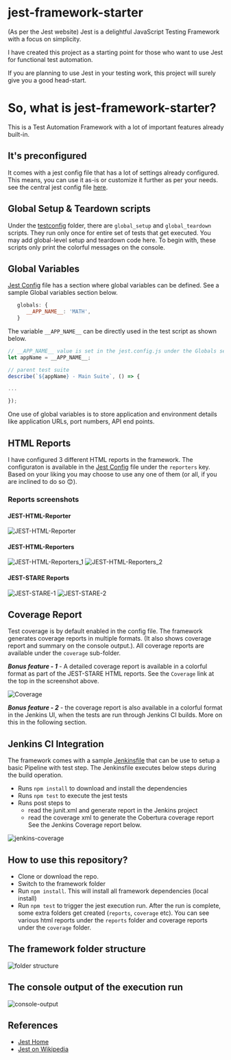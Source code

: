 # jest-framework-starter
(As per the Jest website) Jest is a delightful JavaScript Testing Framework with a focus on simplicity.

I have created this project as a starting point for those who want to use Jest for functional test automation. 

If you are planning to use Jest in your testing work, this project will surely give you a good head-start.

# So, what is jest-framework-starter?
This is a Test Automation Framework with a lot of important features already built-in.
## It's preconfigured
It comes with a jest config file that has a lot of settings already configured. This means, you can use it as-is or  customize it further as per your needs. see the central jest config file [here](jest.config.js).

## Global Setup & Teardown scripts
Under the [testconfig](testconfig) folder, there are `global_setup` and `global_teardown` scripts. They run only once for entire set of tests that get executed. You may add global-level setup and teardown code here. To begin with, these scripts only print the colorful messages on the console.

## Global Variables
[Jest Config](jest.config.js) file has a section where global variables can be defined. See a sample Global variables section below.
```javascript
   globals: {
      __APP_NAME__: 'MATH',
   }
```
The variable `__APP_NAME__` can be directly used in the test script as shown below.

```javascript
// __APP_NAME__ value is set in the jest.config.js under the Globals section
let appName = __APP_NAME__;

// parent test suite
describe(`${appName} - Main Suite`, () => { 

...

});
```
One use of global variables is to store application and environment details like application URLs, port numbers, API end points.

## HTML Reports
I have configured 3 different HTML reports in the framework. The configuraton is available in the [Jest Config](https://github.com/dineshvelhal/jest-framework-starter/blob/master/jest.config.js) file under the `reporters` key. Based on your liking you may choose to use any one of them (or all, if you are inclined to do so 😊).
### Reports screenshots
#### JEST-HTML-Reporter

![JEST-HTML-Reporter](JEST-HTML-Reporter.png)

#### JEST-HTML-Reporters

![JEST-HTML-Reporters_1](JEST-HTML-Reporters_1.png)
![JEST-HTML-Reporters_2](JEST-HTML-Reporters_2.png)

#### JEST-STARE Reports

![JEST-STARE-1](JEST-STARE-1.png)
![JEST-STARE-2](JEST-STARE-2.png)

## Coverage Report
Test coverage is by default enabled in the config file. The framework generates coverage reports in multiple formats. (It also shows coverage report and summary on the console output.). All coverage reports are available under the `coverage` sub-folder. 

_**Bonus feature - 1**_ - A detailed coverage report is available in a colorful format as part of the JEST-STARE HTML reports. See the `Coverage` link at the top in the screenshot above.

![Coverage](Coverage.png)

_**Bonus feature - 2**_ - the coverage report is also available in a colorful format in the Jenkins UI, when the tests are run through Jenkins CI builds. More on this in the following section.

## Jenkins CI Integration
The framework comes with a sample [Jenkinsfile](Jenkinsfile) that can be use to setup a basic Pipeline with test step. The Jenkinsfile executes below steps during the build operation.
- Runs `npm install` to download and install the dependencies
- Runs `npm test` to execute the jest tests
- Runs post steps to
   - read the junit.xml and generate report in the Jenkins project
   - read the coverage xml to generate the Cobertura coverage report
See the Jenkins Coverage report below.

![jenkins-coverage](jenkins-coverage.png)

## How to use this repository?

- Clone or download the repo.
- Switch to the framework folder
- Run `npm install`. This will install all framework dependencies (local install)
- Run `npm test` to trigger the jest execution run. After the run is complete, some extra folders get created (`reports`, `coverage` etc). You can see various html reports under the `reports` folder and coverage reports under the `coverage` folder.

## The framework folder structure

![folder structure](folder-structure.png)

## The console output of the execution run

![console-output](console-output.png)


## References
- [Jest Home](https://jestjs.io/en/)
- [Jest on Wikipedia](https://en.wikipedia.org/wiki/Jest_(JavaScript_framework))
